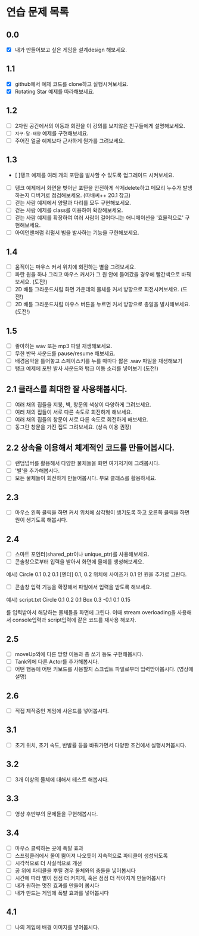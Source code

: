 # 연습 문제 목록

## 0.0
- [x] 내가 만들어보고 싶은 게임을 설계design 해보세요.

## 1.1
- [x] github에서 예제 코드를 clone하고 실행시켜보세요.
- [x] Rotating Star 예제를 따라해보세요.

## 1.2
- [ ] 2차원 공간에서의 이동과 회전을 이 강의를 보지않은 친구들에게 설명해보세요.
- [ ] `지구-달-태양` 예제를 구현해보세요.
- [ ] 주어진 얼굴 예제보다 근사하게 뭔가를 그려보세요.

## 1.3
- [  ]탱크 예제를 여러 개의 포탄을 발사할 수 있도록 업그레이드 시켜보세요.
- [ ] 탱크 예제에서 화면을 벗어난 포탄을 안전하게 삭제delete하고 메모리 누수가 발생하는지 디버거로 점검해보세요. (따배씨++ 20.1 참고)
- [ ] 걷는 사람 예제에서 양팔과 다리를 모두 구현해보세요.
- [ ] 걷는 사람 예제를 class를 이용하여 확장해보세요.
- [ ] 걷는 사람 예제를 확장하여 여러 사람이 걸어다니는 애니메이션을 '효율적으로' 구현해보세요.
- [ ] 아이언맨처럼 리펄서 빔을 발사하는 기능을 구현해보세요.

## 1.4
- [ ] 움직이는 마우스 커서 위치에 회전하는 별을 그려보세요.
- [ ] 파란 원을 하나 그리고 마우스 커서가 그 원 안에 들어갔을 경우에 빨간색으로 바꿔보세요. (도전!)
- [ ] 2D 배틀 그라운드처럼 화면 가운데의 물체를 커서 방향으로 회전시켜보세요. (도전!)
- [ ] 2D 배틀 그라운드처럼 마우스 버튼을 누르면 커서 방향으로 총알을 발사해보세요. (도전!)

## 1.5
- [ ] 좋아하는 wav 또는 mp3 파일 재생해보세요.
- [ ] 무한 반복 사운드를 pause/resume 해보세요.
- [ ] 배경음악을 틀어놓고 스페이스키를 누를 때마다 짧은 .wav 파일을 재생해보기
- [ ] 탱크 예제에 포탄 발사 사운드와 탱크 이동 소리를 넣어보기 (도전!)

## 2.1 클래스를 최대한 잘 사용해봅시다.
- [ ] 여러 채의 집들을 지붕, 벽, 창문의 색상이 다양하게 그려보세요.
- [ ] 여러 채의 집들이 서로 다른 속도로 회전하게 해보세요.
- [ ] 여러 채의 집들의 창문이 서로 다른 속도로 회전하게 해보세요.
- [ ] 동그란 창문을 가진 집도 그려보세요. (상속 이용 권장)

## 2.2 상속을 이용해서 체계적인 코드를 만들어봅시다.
- [ ] 랜덤넘버를 활용해서 다양한 물체들을 화면 여기저기에 그려봅시다.
- [ ] '별'을 추가해봅시다.
- [ ] 모든 물체들이 회전하게 만들어봅시다. 부모 클래스를 활용하세요.

## 2.3
- [ ] 마우스 왼쪽 클릭을 하면 커서 위치에 삼각형이 생기도록 하고 오른쪽 클릭을 하면 원이 생기도록 해봅시다.

## 2.4
- [ ] 스마트 포인터(shared_ptr이나 unique_ptr)를 사용해보세요.
- [ ] 콘솔창으로부터 입력을 받아서 화면에 물체를 생성해보세요.
 
예시) Circle 0.1 0.2 0.1 [엔터]
0.1, 0.2 위치에 사이즈가 0.1 인 원을 추가로 그린다.
 
- [ ] 콘솔창 입력 기능을 확장해서 파일에서 입력을 받도록 해보세요.
 
예시) script.txt
Circle 0.1 0.2 0.1
Box 0.3 -0.1 0.1 0.15
 
를 입력받아서 해당하는 물체들을 화면에 그린다. 이때 stream overloading을 사용해서 console입력과 script입력에 같은 코드를 재사용 해보자.

## 2.5
- [ ] moveUp외에 다른 방향 이동과 총 쏘기 등도 구현해봅시다.
- [ ] Tank외에 다른 Actor를 추가해봅시다. 
- [ ] 어떤 행동에 어떤 키보드를 사용할지 스크립트 파일로부터 입력받아봅시다. (영상에 설명)

## 2.6
- [ ] 직접 제작중인 게임에 사운드를 넣어봅시다.

## 3.1
- [ ] 초기 위치, 초기 속도, 반발률 등을 바꿔가면서 다양한 조건에서 실행시켜봅시다.

## 3.2
- [ ] 3개 이상의 물체에 대해서 테스트 해봅시다.

## 3.3
- [ ] 영상 후반부의 문제들을 구현해봅시다.

## 3.4
- [ ] 마우스 클릭하는 곳에 폭발 효과
- [ ] 스프링클러에서 물이 뿜어져 나오듯이 지속적으로 파티클이 생성되도록
- [ ] 시각적으로 더 사실적으로 개선
- [ ] 공 위에 파티클을 뿌릴 경우 물체와의 충돌을 넣어봅시다
- [ ] 시간에 따라 별이 점점 더 커지게, 혹은 점점 더 작아지게 만들어봅시다
- [ ] 내가 원하는 멋진 효과를 만들어 봅시다
- [ ] 내가 만드는 게임에 폭발 효과를 넣어봅시다

## 4.1
- [ ] 나의 게임에 배경 이미지를 넣어봅시다.